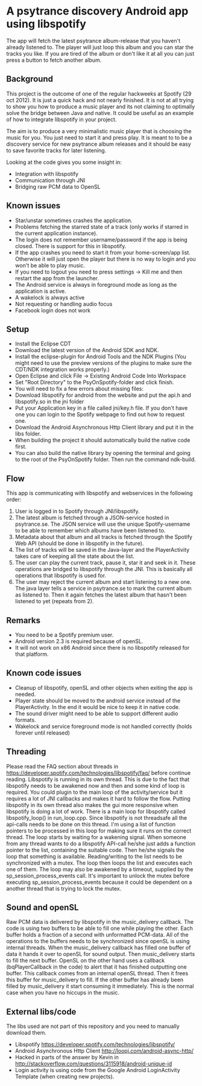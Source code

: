 
# A psytrance discovery Android app using libspotify #

The app will fetch the latest psytrance album-release that you haven't already listened to. The player will just loop this album and you can star the tracks you like. If you are tired of the album or don't like it at all you can just press a button to fetch another album.

## Background ##

This project is the outcome of one of the regular hackweeks at Spotify (29 oct 2012). It is just a quick hack and not nearly finished. It is not at all trying to show you how to produce a music player and its not claiming to optimally solve the bridge between Java and native. It could be useful as an example of how to integrate libspotify in your project.

The aim is to produce a very minimalistic music player that is choosing the music for you. You just need to start it and press play. It is meant to to be a discovery service for new psytrance album releases and it should be easy to save favorite tracks for later listening.

Looking at the code gives you some insight in:

* Integration with libspotify
* Communication through JNI
* Bridging raw PCM data to OpenSL

## Known issues ##

* Star/unstar sometimes crashes the application.
* Problems fetching the starred state of a track (only works if starred in the current application instance).
* The login does not remember username/password if the app is being closed. There is support for this in libspotify.
* If the app crashes you need to start it from your home-screen/app list. Otherwise it will just open the player but there is no way to login and you won't be able to play music.
* If you need to logout you need to press settings -> Kill me and then restart the app from the launcher.
* The Android service is always in foreground mode as long as the application is active.
* A wakelock is always active
* Not requesting or handling audio focus
* Facebook login does not work

## Setup ##

* Install the Eclipse CDT
* Download the latest version of the Android SDK and NDK.
* Install the eclipse-plugin for Android Tools and the NDK Plugins (You might need to use the preview versions of the plugins to make sure the CDT/NDK integration works properly.)
* Open Eclipse and click File -> Existing Android Code Into Workspace
* Set "Root Directory" to the PsyOnSpotify-folder and click finish.
* You will need to fix a few errors about missing files:
* Download libspotify for android from the website and put the api.h and libspotify.so in the jni folder
* Put your Application key in a file called jni/key.h file. If you don't have one you can login to the Spotify webpage to find out how to request one.
* Download the Android Asynchronous Http Client library and put it in the libs folder.
* When building the project it should automatically build the native code first.
* You can also build the native library by opening the terminal and going to the root of the PsyOnSpotify folder. Then run the command ndk-build.

## Flow ##

This app is communicating with libspotify and webservices in the following order:

1. User is logged in to Spotify through JNI/libspotify.
2. The latest album is fetched through a JSON-service hosted in psytrance.se. The JSON service will use the unique Spotify-username to be able to remember which albums have been listened to.
3. Metadata about that album and all tracks is fetched through the Spotify Web API (should be done in libspotify in the future).
4. The list of tracks will be saved in the Java-layer and the PlayerActivity takes care of keeping all the state about the list.
5. The user can play the current track, pause it, star it and seek in it. These operations are bridged to libspotify through the JNI. This is basically all operations that libspotify is used for.
6. The user may reject the current album and start listening to a new one. The java layer tells a service in psytrance.se to mark the current album as listened to. Then it again fetches the latest album that hasn't been listened to yet (repeats from 2).

## Remarks ##

* You need to be a Spotify premium user.
* Android version 2.3 is required because of openSL.
* It will not work on x86 Android since there is no libspotify released for that platform.

## Known code issues ##

* Cleanup of libspotify, openSL and other objects when exiting the app is needed.
* Player state should be moved to the android service instead of the PlayerActivity. In the end it would be nice to keep it in native code.
* The sound driver might need to be able to support different audio formats.
* Wakelock and service foreground mode is not handled correctly (holds forever until released)

## Threading ##

Please read the FAQ section about threads in https://developer.spotify.com/technologies/libspotify/faq/ before continue reading. Libspotify is running in its own thread. This is due to the fact that libspotify needs to be awakened now and then and some kind of loop is required. You could plugin to the main loop of the activity/service but it requires a lot of JNI callbacks and makes it hard to follow the flow. Putting libspotify in its own thread also makes the gui more responsive when libspotify is doing a lot of work. There is a main loop for libspotify called libspotify_loop() in run_loop.cpp. Since libspotify is not threadsafe all the api-calls needs to be done on this thread. I'm using a list of function pointers to be processed in this loop for making sure it runs on the correct thread. The loop starts by waiting for a wakening signal. When someone from any thread wants to do a libspotify API-call he/she just adds a function pointer to the list, containing the suitable code. Then he/she signals the loop that something is available. Reading/writing to the list needs to be synchronized with a mutex. The loop then loops the list and executes each one of them. The loop may also be awakened by a timeout, supplied by the sp_session_process_events call. It's important to unlock the mutex before executing sp_session_process_events because it could be dependent on a another thread that is trying to lock the mutex.

## Sound and openSL ##

Raw PCM data is delivered by libspotify in the music_delivery callback. The code is using two buffers to be able to fill one while playing the other. Each buffer holds a fraction of a second with unformatted PCM-data. All of the operations to the buffers needs to be synchronized since openSL is using internal threads. When the music_delivery callback has filled one buffer of data it hands it over to openSL for sound output. Then music_delivery starts to fill the next buffer. OpenSL on the other hand uses a callback (bqPlayerCallback in the code) to alert that it has finished outputting one buffer. This callback comes from an internal openSL thread. Then it frees this buffer for music_delivery to fill. If the other buffer has already been filled by music_delivery it start consuming it immediately. This is the normal case when you have no hiccups in the music.

## External libs/code ##

The libs used are not part of this repository and you need to manually download them.

* Libspotify https://developer.spotify.com/technologies/libspotify/
* Android Asynchronous Http Client http://loopj.com/android-async-http/
* Hacked in parts of the answer by Kevin in http://stackoverflow.com/questions/3115918/android-unique-id
* Login activity is using code from the Google Android LoginActivity Template (when creating new projects).
